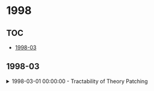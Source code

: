 # 1998

## TOC

- [1998-03](#1998-03)

## 1998-03

<details>

<summary>1998-03-01 00:00:00 - Tractability of Theory Patching</summary>

- *S. Argamon-Engelson, M. Koppel*

- `9803103v1` - [abs](http://arxiv.org/abs/9803103v1) - [pdf](http://arxiv.org/pdf/cs/9803103v1)

> In this paper we consider the problem of `theory patching', in which we are given a domain theory, some of whose components are indicated to be possibly flawed, and a set of labeled training examples for the domain concept. The theory patching problem is to revise only the indicated components of the theory, such that the resulting theory correctly classifies all the training examples. Theory patching is thus a type of theory revision in which revisions are made to individual components of the theory. Our concern in this paper is to determine for which classes of logical domain theories the theory patching problem is tractable. We consider both propositional and first-order domain theories, and show that the theory patching problem is equivalent to that of determining what information contained in a theory is `stable' regardless of what revisions might be performed to the theory. We show that determining stability is tractable if the input theory satisfies two conditions: that revisions to each theory component have monotonic effects on the classification of examples, and that theory components act independently in the classification of examples in the theory. We also show how the concepts introduced can be used to determine the soundness and completeness of particular theory patching algorithms.

</details>

